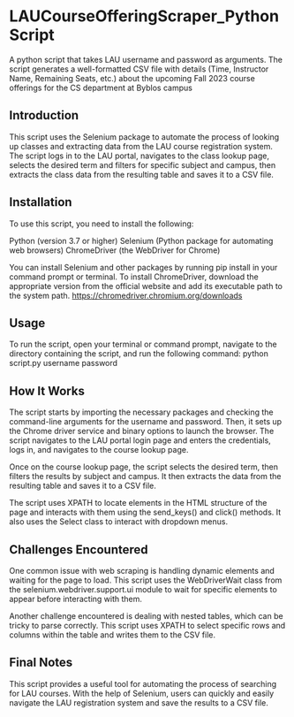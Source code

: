 # LAUCourseOfferingScraper_PythonScript
A python script that takes LAU  username and password as arguments. The script generates a well-formatted CSV file with details (Time, Instructor Name, Remaining Seats, etc.) about the upcoming Fall 2023 course offerings for the CS department at Byblos campus


## Introduction
This script uses the Selenium package to automate the process of looking up classes and extracting data from the LAU course registration system. The script logs in to the LAU portal, navigates to the class lookup page, selects the desired term and filters for specific subject and campus, then extracts the class data from the resulting table and saves it to a CSV file.

## Installation
To use this script, you need to install the following:

Python (version 3.7 or higher)
Selenium (Python package for automating web browsers)
ChromeDriver (the WebDriver for Chrome)

You can install Selenium and other packages by running pip install in your command prompt or terminal. 
To install ChromeDriver, download the appropriate version from the official website and add its executable path to the system path.
https://chromedriver.chromium.org/downloads

## Usage
To run the script, open your terminal or command prompt, navigate to the directory containing the script, and run the following command: python script.py username password

## How It Works
The script starts by importing the necessary packages and checking the command-line arguments for the username and password. Then, it sets up the Chrome driver service and binary options to launch the browser. The script navigates to the LAU portal login page and enters the credentials, logs in, and navigates to the course lookup page.

Once on the course lookup page, the script selects the desired term, then filters the results by subject and campus. It then extracts the data from the resulting table and saves it to a CSV file.

The script uses XPATH to locate elements in the HTML structure of the page and interacts with them using the send_keys() and click() methods. It also uses the Select class to interact with dropdown menus.

## Challenges Encountered
One common issue with web scraping is handling dynamic elements and waiting for the page to load. This script uses the WebDriverWait class from the selenium.webdriver.support.ui module to wait for specific elements to appear before interacting with them.

Another challenge encountered is dealing with nested tables, which can be tricky to parse correctly. This script uses XPATH to select specific rows and columns within the table and writes them to the CSV file.

## Final Notes
This script provides a useful tool for automating the process of searching for LAU courses. With the help of Selenium, users can quickly and easily navigate the LAU registration system and save the results to a CSV file.
